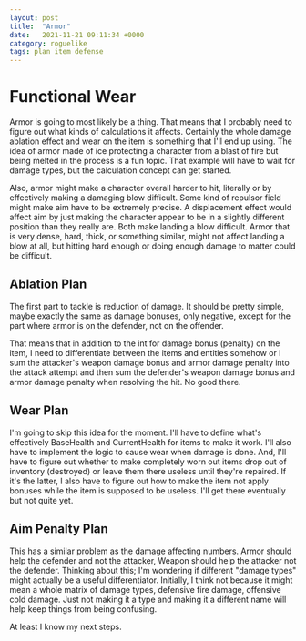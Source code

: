 ```yaml
---
layout: post
title:  "Armor"
date:   2021-11-21 09:11:34 +0000
category: roguelike
tags: plan item defense
---
```


# Functional Wear
Armor is going to most likely be a thing. That means that I probably need to figure out what kinds of calculations it affects. Certainly the whole damage ablation effect and wear on the item is something that I'll end up using. The idea of armor made of ice protecting a character from a blast of fire but being melted in the process is a fun topic. That example will have to wait for damage types, but the calculation concept can get started.  

Also, armor might make a character overall harder to hit, literally or by effectively making a damaging blow difficult. Some kind of repulsor field might make aim have to be extremely precise. A displacement effect would affect aim by just making the character appear to be in a slightly different position than they really are. Both make landing a blow difficult. Armor that is very dense, hard, thick, or something similar, might not affect landing a blow at all, but hitting hard enough or doing enough damage to matter could be difficult.  

## Ablation Plan
The first part to tackle is reduction of damage. It should be pretty simple, maybe exactly the same as damage bonuses, only negative, except for the part where armor is on the defender, not on the offender.  

That means that in addition to the int for damage bonus (penalty) on the item, I need to differentiate between the items and entities somehow or I sum the attacker's weapon damage bonus and armor damage penalty into the attack attempt and then sum the defender's weapon damage bonus and armor damage penalty when resolving the hit. No good there.  

## Wear Plan
I'm going to skip this idea for the moment. I'll have to define what's effectively BaseHealth and CurrentHealth for items to make it work. I'll also have to implement the logic to cause wear when damage is done. And, I'll have to figure out whether to make completely worn out items drop out of inventory (destroyed) or leave them there useless until they're repaired. If it's the latter, I also have to figure out how to make the item not apply bonuses while the item is supposed to be useless. I'll get there eventually but not quite yet.  

## Aim Penalty Plan
This has a similar problem as the damage affecting numbers. Armor should help the defender and not the attacker, Weapon should help the attacker not the defender. Thinking about this; I'm wondering if different "damage types" might actually be a useful differentiator. Initially, I think not because it might mean a whole matrix of damage types, defensive fire damage, offensive cold damage. Just not making it a type and making it a different name will help keep things from being confusing.  

At least I know my next steps.  